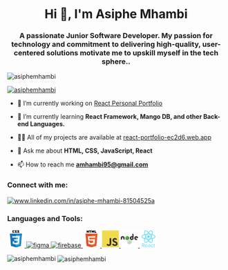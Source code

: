 <h1 align="center">Hi 👋, I'm Asiphe Mhambi</h1>
<h3 align="center">A passionate Junior Software Developer. My passion for technology and commitment to delivering high-quality, user-centered solutions motivate me to upskill myself in the tech sphere..</h3>

<p align="left"> <img src="https://komarev.com/ghpvc/?username=asiphemhambi&label=Profile%20views&color=0e75b6&style=flat" alt="asiphemhambi" /> </p>

<p align="left"> <a href="https://github.com/ryo-ma/github-profile-trophy"><img src="https://github-profile-trophy.vercel.app/?username=asiphemhambi" alt="asiphemhambi" /></a> </p>

- 🔭 I’m currently working on [React Personal Portfolio](react-portfolio-ec2d6.web.app)

- 🌱 I’m currently learning **React Framework, Mango DB, and other Back-end Languages.**

- 👨‍💻 All of my projects are available at [react-portfolio-ec2d6.web.app](https://react-portfolio-ec2d6.web.app)

- 💬 Ask me about **HTML, CSS, JavaScript, React**

- 📫 How to reach me **amhambi95@gmail.com**

<h3 align="left">Connect with me:</h3>
<p align="left">
<a href="https://linkedin.com/in/www.linkedin.com/in/asiphe-mhambi-81504525a" target="blank"><img align="center" src="https://raw.githubusercontent.com/rahuldkjain/github-profile-readme-generator/master/src/images/icons/Social/linked-in-alt.svg" alt="www.linkedin.com/in/asiphe-mhambi-81504525a" height="30" width="40" /></a>
</p>

<h3 align="left">Languages and Tools:</h3>
<p align="left"> <a href="https://www.w3schools.com/css/" target="_blank" rel="noreferrer"> <img src="https://raw.githubusercontent.com/devicons/devicon/master/icons/css3/css3-original-wordmark.svg" alt="css3" width="40" height="40"/> </a> <a href="https://www.figma.com/" target="_blank" rel="noreferrer"> <img src="https://www.vectorlogo.zone/logos/figma/figma-icon.svg" alt="figma" width="40" height="40"/> </a> <a href="https://firebase.google.com/" target="_blank" rel="noreferrer"> <img src="https://www.vectorlogo.zone/logos/firebase/firebase-icon.svg" alt="firebase" width="40" height="40"/> </a> <a href="https://www.w3.org/html/" target="_blank" rel="noreferrer"> <img src="https://raw.githubusercontent.com/devicons/devicon/master/icons/html5/html5-original-wordmark.svg" alt="html5" width="40" height="40"/> </a> <a href="https://developer.mozilla.org/en-US/docs/Web/JavaScript" target="_blank" rel="noreferrer"> <img src="https://raw.githubusercontent.com/devicons/devicon/master/icons/javascript/javascript-original.svg" alt="javascript" width="40" height="40"/> </a> <a href="https://nodejs.org" target="_blank" rel="noreferrer"> <img src="https://raw.githubusercontent.com/devicons/devicon/master/icons/nodejs/nodejs-original-wordmark.svg" alt="nodejs" width="40" height="40"/> </a> <a href="https://reactjs.org/" target="_blank" rel="noreferrer"> <img src="https://raw.githubusercontent.com/devicons/devicon/master/icons/react/react-original-wordmark.svg" alt="react" width="40" height="40"/> </a> </p>

<p><img align="left" src="https://github-readme-stats.vercel.app/api/top-langs?username=asiphemhambi&show_icons=true&locale=en&layout=compact" alt="asiphemhambi" /></p>

<p>&nbsp;<img align="center" src="https://github-readme-stats.vercel.app/api?username=asiphemhambi&show_icons=true&locale=en" alt="asiphemhambi" /></p>



